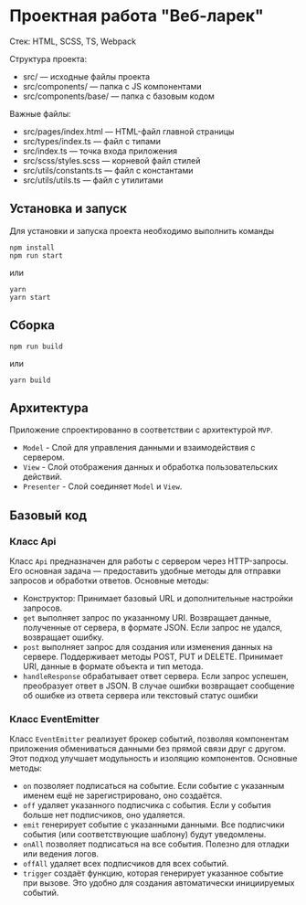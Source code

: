 # Проектная работа "Веб-ларек"

Стек: HTML, SCSS, TS, Webpack

Структура проекта:
- src/ — исходные файлы проекта
- src/components/ — папка с JS компонентами
- src/components/base/ — папка с базовым кодом

Важные файлы:
- src/pages/index.html — HTML-файл главной страницы
- src/types/index.ts — файл с типами
- src/index.ts — точка входа приложения
- src/scss/styles.scss — корневой файл стилей
- src/utils/constants.ts — файл с константами
- src/utils/utils.ts — файл с утилитами

## Установка и запуск
Для установки и запуска проекта необходимо выполнить команды

```
npm install
npm run start
```

или

```
yarn
yarn start
```
## Сборка

```
npm run build
```

или

```
yarn build
```

## Архитектура
Приложение спроектированно в соответствии с архитектурой `MVP`.
* `Model` - Слой для управления данными и взаимодействия с сервером.
* `View` - Слой отображения данных и обработка пользовательских действий.
* `Presenter` - Слой соединяет `Model` и `View`.

## Базовый код
### Класс Api
Класс `Api` предназначен для работы с сервером через HTTP-запросы. Его основная задача — предоставить удобные методы для отправки запросов и обработки ответов. Основные методы:
* Конструктор: Принимает базовый URL и дополнительные настройки запросов.
* `get` выполняет запрос по указанному URI. Возвращает данные, полученные от сервера, в формате JSON. Если запрос не удался, возвращает ошибку.
* `post` выполняет запрос для создания или изменения данных на сервере. Поддерживает методы POST, PUT и DELETE. Принимает URI, данные в формате объекта и тип метода.
* `handleResponse` обрабатывает ответ сервера. Если запрос успешен, преобразует ответ в JSON. В случае ошибки возвращает сообщение об ошибке из ответа сервера или текстовый статус ошибки

### Класс EventEmitter
Класс `EventEmitter` реализует брокер событий, позволяя компонентам приложения обмениваться данными без прямой связи друг с другом. Этот подход улучшает модульность и изоляцию компонентов. Основные методы:
* `on` позволяет подписаться на событие. Если событие с указанным именем ещё не зарегистрировано, оно создаётся.
* `off` удаляет указанного подписчика с события. Если у события больше нет подписчиков, оно удаляется.
* `emit` генерирует событие с указанными данными. Все подписчики события (или соответствующие шаблону) будут уведомлены.
* `onAll` позволяет подписаться на все события. Полезно для отладки или ведения логов.
* `offAll` удаляет всех подписчиков для всех событий.
* `trigger` создаёт функцию, которая генерирует указанное событие при вызове. Это удобно для создания автоматически инициируемых событий.
